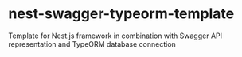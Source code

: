 # nest-swagger-typeorm-template
Template for Nest.js framework in combination with Swagger API representation and TypeORM database connection
